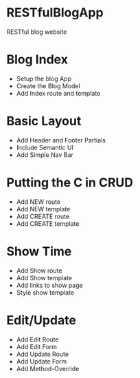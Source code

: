 # RESTfulBlogApp
 RESTful blog website

# Blog Index
* Setup the blog App
* Create the Blog Model
* Add Index route and template

# Basic Layout
* Add Header and Footer Partials
* Include Semantic UI
* Add Simple Nav Bar

# Putting the C in CRUD
* Add NEW route
* Add NEW template
* Add CREATE route
* Add CREATE template

# Show Time
* Add Show route
* Add Show template
* Add links to show page
* Style show template

# Edit/Update
* Add Edit Route
* Add Edit Form
* Add Update Route
* Add Update Form
* Add Method-Override